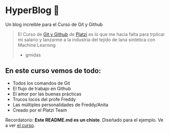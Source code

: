 # HyperBlog 💚
Un blog increible para el Curso de Git y Github
>El Curso de [Git y Github](https://platzi.com/cursos/git-github/) de [Platzi](https://platzi.com/) es lo que me hacia falta para trplicar mi salario y lanzarme a la industria del tejido de lana sintética con Machine Learning
>- gmidas

## En este curso vemos de todo:
* Todos los comandos de Git
* El flujo de trabajo en Github
* El amor por las buenas prácticas
* Trucos locos del profe Freddy
* Las múltiples personalidades de Freddy/Anita
* Creado por el Platzi Team

Recordatorio: **Este README.md es un chiste**. Diseñado para el ejemplo. 
Ve a ver [el curso](https://platzi.com/cursos/git-github/).